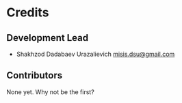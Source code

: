 # Credits

## Development Lead

* Shakhzod Dadabaev Urazalievich <misis.dsu@gmail.com>

## Contributors


None yet. Why not be the first?
